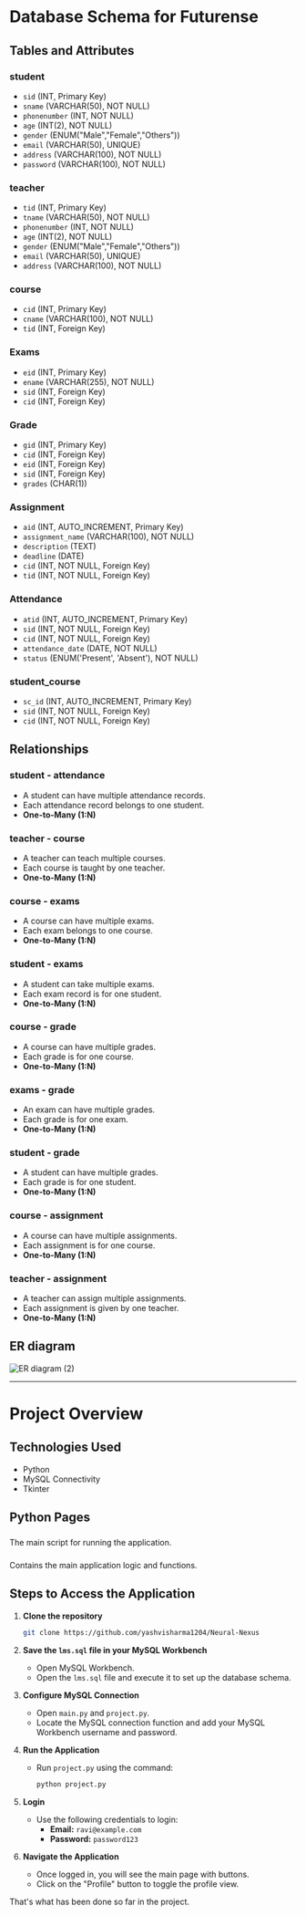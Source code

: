 # Database Schema for Futurense

## Tables and Attributes

### student
- `sid` (INT, Primary Key)
- `sname` (VARCHAR(50), NOT NULL)
- `phonenumber` (INT, NOT NULL)
- `age` (INT(2), NOT NULL)
- `gender` (ENUM("Male","Female","Others"))
- `email` (VARCHAR(50), UNIQUE)
- `address` (VARCHAR(100), NOT NULL)
- `password` (VARCHAR(100), NOT NULL)

### teacher
- `tid` (INT, Primary Key)
- `tname` (VARCHAR(50), NOT NULL)
- `phonenumber` (INT, NOT NULL)
- `age` (INT(2), NOT NULL)
- `gender` (ENUM("Male","Female","Others"))
- `email` (VARCHAR(50), UNIQUE)
- `address` (VARCHAR(100), NOT NULL)

### course
- `cid` (INT, Primary Key)
- `cname` (VARCHAR(100), NOT NULL)
- `tid` (INT, Foreign Key)

### Exams
- `eid` (INT, Primary Key)
- `ename` (VARCHAR(255), NOT NULL)
- `sid` (INT, Foreign Key)
- `cid` (INT, Foreign Key)

### Grade
- `gid` (INT, Primary Key)
- `cid` (INT, Foreign Key)
- `eid` (INT, Foreign Key)
- `sid` (INT, Foreign Key)
- `grades` (CHAR(1))

### Assignment
- `aid` (INT, AUTO_INCREMENT, Primary Key)
- `assignment_name` (VARCHAR(100), NOT NULL)
- `description` (TEXT)
- `deadline` (DATE)
- `cid` (INT, NOT NULL, Foreign Key)
- `tid` (INT, NOT NULL, Foreign Key)

### Attendance
- `atid` (INT, AUTO_INCREMENT, Primary Key)
- `sid` (INT, NOT NULL, Foreign Key)
- `cid` (INT, NOT NULL, Foreign Key)
- `attendance_date` (DATE, NOT NULL)
- `status` (ENUM('Present', 'Absent'), NOT NULL)

### student_course
- `sc_id` (INT, AUTO_INCREMENT, Primary Key)
- `sid` (INT, NOT NULL, Foreign Key)
- `cid` (INT, NOT NULL, Foreign Key)

## Relationships

### student - attendance
- A student can have multiple attendance records.
- Each attendance record belongs to one student.
- **One-to-Many (1:N)**

### teacher - course
- A teacher can teach multiple courses.
- Each course is taught by one teacher.
- **One-to-Many (1:N)**

### course - exams
- A course can have multiple exams.
- Each exam belongs to one course.
- **One-to-Many (1:N)**

### student - exams
- A student can take multiple exams.
- Each exam record is for one student.
- **One-to-Many (1:N)**

### course - grade
- A course can have multiple grades.
- Each grade is for one course.
- **One-to-Many (1:N)**

### exams - grade
- An exam can have multiple grades.
- Each grade is for one exam.
- **One-to-Many (1:N)**

### student - grade
- A student can have multiple grades.
- Each grade is for one student.
- **One-to-Many (1:N)**

### course - assignment
- A course can have multiple assignments.
- Each assignment is for one course.
- **One-to-Many (1:N)**

### teacher - assignment
- A teacher can assign multiple assignments.
- Each assignment is given by one teacher.
- **One-to-Many (1:N)**

## ER diagram
![ER diagram (2)](https://github.com/yashvisharma1204/Neural-Nexus/assets/137611141/e1f9ed1f-1cad-4d2f-bfeb-ec6ba507e940)

---
# Project Overview

## Technologies Used
- Python
- MySQL Connectivity
- Tkinter

## Python Pages

### [](project.py)
The main script for running the application.

### [](main.py)
Contains the main application logic and functions.

## Steps to Access the Application

1. **Clone the repository**
   ```bash
   git clone https://github.com/yashvisharma1204/Neural-Nexus
   ```
   
2. **Save the `lms.sql` file in your MySQL Workbench**
   - Open MySQL Workbench.
   - Open the `lms.sql` file and execute it to set up the database schema.

3. **Configure MySQL Connection**
   - Open `main.py` and `project.py`.
   - Locate the MySQL connection function and add your MySQL Workbench username and password.

4. **Run the Application**
   - Run `project.py` using the command:
     ```bash
     python project.py
     ```

5. **Login**
   - Use the following credentials to login:
     - **Email:** `ravi@example.com`
     - **Password:** `password123`

6. **Navigate the Application**
   - Once logged in, you will see the main page with buttons.
   - Click on the "Profile" button to toggle the profile view.

That's what has been done so far in the project.
